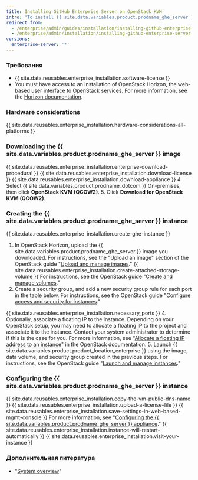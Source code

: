 ```yaml
---
title: Installing GitHub Enterprise Server on OpenStack KVM
intro: 'To install {{ site.data.variables.product.prodname_ghe_server }} on OpenStack KVM, you must have OpenStack access and download the {{ site.data.variables.product.prodname_ghe_server }} QCOW2 image.'
redirect_from:
  - /enterprise/admin/guides/installation/installing-github-enterprise-on-openstack-kvm/
  - /enterprise/admin/installation/installing-github-enterprise-server-on-openstack-kvm
versions:
  enterprise-server: '*'
---
```


### Требования

- {{ site.data.reusables.enterprise_installation.software-license }}
- You must have access to an installation of OpenStack Horizon, the web-based user interface to OpenStack services. For more information, see the [Horizon documentation](https://docs.openstack.org/horizon/latest/).

### Hardware considerations

{{ site.data.reusables.enterprise_installation.hardware-considerations-all-platforms }}

### Downloading the {{ site.data.variables.product.prodname_ghe_server }} image

{{ site.data.reusables.enterprise_installation.enterprise-download-procedural }}
{{ site.data.reusables.enterprise_installation.download-license }}
{{ site.data.reusables.enterprise_installation.download-appliance }}
4. Select {{ site.data.variables.product.prodname_dotcom }} On-premises, then click **OpenStack KVM (QCOW2)**.
5. Click **Download for OpenStack KVM (QCOW2)**.

### Creating the {{ site.data.variables.product.prodname_ghe_server }} instance

{{ site.data.reusables.enterprise_installation.create-ghe-instance }}

1. In OpenStack Horizon, upload the {{ site.data.variables.product.prodname_ghe_server }} image you downloaded. For instructions, see the "Upload an image" section of the OpenStack guide "[Upload and manage images](https://docs.openstack.org/horizon/latest/user/manage-images.html)."
{{ site.data.reusables.enterprise_installation.create-attached-storage-volume }} For instructions, see the OpenStack guide "[Create and manage volumes](https://docs.openstack.org/horizon/latest/user/manage-volumes.html)."
3. Create a security group, and add a new security group rule for each port in the table below. For instructions, see the OpenStack guide "[Configure access and security for instances](https://docs.openstack.org/horizon/latest/user/configure-access-and-security-for-instances.html)."

  {{ site.data.reusables.enterprise_installation.necessary_ports }}
4. Optionally, associate a floating IP to the instance. Depending on your OpenStack setup, you may need to allocate a floating IP to the project and associate it to the instance. Contact your system administrator to determine if this is the case for you. For more information, see "[Allocate a floating IP address to an instance](https://docs.openstack.org/horizon/latest/user/configure-access-and-security-for-instances.html#allocate-a-floating-ip-address-to-an-instance)" in the OpenStack documentation.
5. Launch {{ site.data.variables.product.product_location_enterprise }} using the image, data volume, and security group created in the previous steps. For instructions, see the OpenStack guide "[Launch and manage instances](https://docs.openstack.org/horizon/latest/user/launch-instances.html)."

### Configuring the {{ site.data.variables.product.prodname_ghe_server }} instance

{{ site.data.reusables.enterprise_installation.copy-the-vm-public-dns-name }}
{{ site.data.reusables.enterprise_installation.upload-a-license-file }}
{{ site.data.reusables.enterprise_installation.save-settings-in-web-based-mgmt-console }} For more information, see "[Configuring the {{ site.data.variables.product.prodname_ghe_server }} appliance](/enterprise/admin/guides/installation/configuring-the-github-enterprise-server-appliance)."
{{ site.data.reusables.enterprise_installation.instance-will-restart-automatically }}
{{ site.data.reusables.enterprise_installation.visit-your-instance }}

### Дополнительная литература

 - "[System overview](/enterprise/admin/guides/installation/system-overview)"
